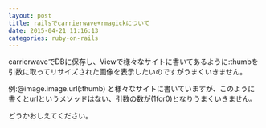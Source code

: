 ```yaml
---
layout: post
title: railsでcarrierwave+rmagickについて
date: 2015-04-21 11:16:13
categories: ruby-on-rails
---
```

<p>carrierwaveでDBに保存し、Viewで様々なサイトに書いてあるように:thumbを引数に取ってリサイズされた画像を表示したいのですがうまくいきません。</p>

<p>例:@image.image.url(:thumb) と様々なサイトに書いていますが、このように書くとurlというメソッドはない、引数の数が(1for0)となりうまくいきません。</p>

<p>どうかおしえてください。</p>
